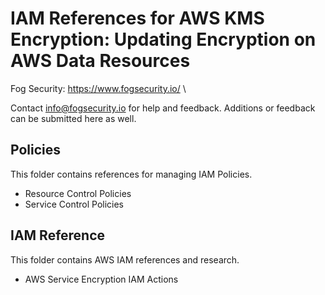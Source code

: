 # IAM References for AWS KMS Encryption: Updating Encryption on AWS Data Resources

Fog Security: https://www.fogsecurity.io/ \

Contact info@fogsecurity.io for help and feedback. Additions or feedback can be submitted here as well.

## Policies

This folder contains references for managing IAM Policies.  

* Resource Control Policies
* Service Control Policies

## IAM Reference

This folder contains AWS IAM references and research.

* AWS Service Encryption IAM Actions
